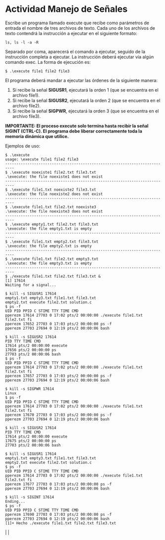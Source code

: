 
# Actividad Manejo de Señales
Escribe un programa llamado execute que recibe como parámetros de entrada el nombre de tres archivos de texto. Cada uno de los archivos de texto contendrá la instrucción a ejecutar en el siguiente formato:

```
ls, ls -l -a -R
```

Separado por coma, aparecerá el comando a ejecutar, seguido de la instrucción completa a ejecutar. La instrucción deberá ejecutar vía algún comando exec. La forma de ejecución es:

```
$ .\execute file1 file2 file3
```

El programa deberá mandar a ejecutar las órdenes de la siguiente manera:
1. Si recibe la señal **SIGUSR1**, ejecutará la orden 1 (que se encuentra en el archivo file1).
2. Si recibe la señal **SIGUSR2**, ejecutará la orden 2 (que se encuentra en el archivo file2).
3. Si recibe la señal **SIGPWR**, ejecutará la orden 3 (que se encuentra en el archivo file3).

**IMPORTANTE: El proceso execute solo termina hasta recibir la señal SIGINT (CTRL-C). El programa debe liberar correctamente toda la memoria dinámica que utilice.**

Ejemplos de uso:
```
$ .\execute
usage: \execute file1 file2 file3
--------------------------------------------------------------------------
$ .\execute noexiste1 file2.txt file3.txt
.\execute: the file noexiste1 does not exist
--------------------------------------------------------------------------
$ .\execute file1.txt noexiste2 file3.txt
.\execute: the file noexiste2 does not exist
--------------------------------------------------------------------------
$ .\execute file1.txt file2.txt noexiste3
.\execute: the file noexiste3 does not exist
--------------------------------------------------------------------------
$ .\execute empty1.txt file2.txt file3.txt
.\execute: the file empty1.txt is empty
--------------------------------------------------------------------------
$ .\execute file1.txt empty2.txt file3.txt
.\execute: the file empty2.txt is empty
--------------------------------------------------------------------------
$ .\execute file1.txt file2.txt empty3.txt
.\execute: the file empty3.txt is empty
--------------------------------------------------------------------------
$ ./execute file1.txt file2.txt file3.txt &
[1] 17614
Waiting for a signal...

$ kill -s SIGUSR1 17614
empty1.txt empty3.txt file1.txt file3.txt
empty2.txt execute file2.txt solution.c
$ ps -f
UID PID PPID C STIME TTY TIME CMD
pperezm 17614 27703 0 17:02 pts/2 00:00:00 ./execute file1.txt file2.txt fi
pperezm 17652 27703 0 17:03 pts/2 00:00:00 ps -f
pperezm 27703 27694 0 12:19 pts/2 00:00:06 bash

$ kill -s SIGUSR2 17614
PID TTY TIME CMD
17614 pts/2 00:00:00 execute
17656 pts/2 00:00:00 ps
27703 pts/2 00:00:06 bash
$ ps -f
UID PID PPID C STIME TTY TIME CMD
pperezm 17614 27703 0 17:02 pts/2 00:00:00 ./execute file1.txt file2.txt fi
pperezm 17657 27703 0 17:03 pts/2 00:00:00 ps -f
pperezm 27703 27694 0 12:19 pts/2 00:00:06 bash

$ kill -s SIGPWR 17614
Linux
$ ps -f
UID PID PPID C STIME TTY TIME CMD
pperezm 17614 27703 0 17:02 pts/2 00:00:00 ./execute file1.txt file2.txt fi
pperezm 17670 27703 0 17:03 pts/2 00:00:00 ps -f
pperezm 27703 27694 0 12:19 pts/2 00:00:06 bash

$ kill -s SIGUSR2 17614
PID TTY TIME CMD
17614 pts/2 00:00:00 execute
17675 pts/2 00:00:00 ps
27703 pts/2 00:00:06 bash

$ kill -s SIGUSR1 17614
empty1.txt empty3.txt file1.txt file3.txt
empty2.txt execute file2.txt solution.c
$ ps -f
UID PID PPID C STIME TTY TIME CMD
pperezm 17614 27703 0 17:02 pts/2 00:00:00 ./execute file1.txt file2.txt fi
pperezm 17677 27703 0 17:03 pts/2 00:00:00 ps -f
pperezm 27703 27694 0 12:19 pts/2 00:00:06 bash

$ kill -s SIGINT 17614
Ending...
$ ps -f
UID PID PPID C STIME TTY TIME CMD
pperezm 17690 27703 0 17:03 pts/2 00:00:00 ps -f
pperezm 27703 27694 0 12:19 pts/2 00:00:06 bash
[1]+ Hecho ./execute file1.txt file2.txt file3.txt
```
|     |